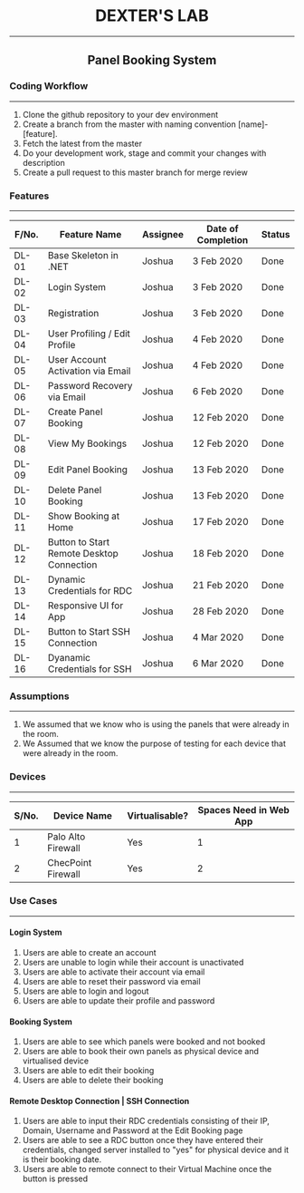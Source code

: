 <h1 align="center"><bold>DEXTER'S LAB</bold></h1>
<hr>

<h2 align="center">Panel Booking System</h2>


<h3>Coding Workflow</h3>

<hr>

1. Clone the github repository to your dev environment
2. Create a branch from the master with naming convention [name]-[feature].
3. Fetch the latest from the master
4. Do your development work, stage and commit your changes with description
5. Create a pull request to this master branch for merge review

<h3>Features</h3>

<hr>

| F/No. |  Feature Name |  Assignee | Date of Completion | Status |
|---|---|---|---|---|
| DL-01 |  Base Skeleton in .NET |  Joshua | 3 Feb 2020 | Done |
| DL-02 |  Login System |  Joshua | 3 Feb 2020 | Done |
| DL-03 |  Registration |  Joshua | 3 Feb 2020 | Done |
|DL-04| User Profiling / Edit Profile | Joshua | 4 Feb 2020 | Done |
|DL-05| User Account Activation via Email | Joshua | 4 Feb 2020 | Done |
|DL-06| Password Recovery via Email | Joshua | 6 Feb 2020 | Done|
|DL-07| Create Panel Booking | Joshua | 12 Feb 2020 |Done|
|DL-08| View My Bookings | Joshua | 12 Feb 2020 |Done|
|DL-09| Edit Panel Booking | Joshua | 13 Feb 2020 |Done|
|DL-10| Delete Panel Booking | Joshua | 13 Feb 2020 |Done|
|DL-11| Show Booking at Home  | Joshua | 17 Feb 2020 |Done|
|DL-12| Button to Start Remote Desktop Connection  | Joshua | 18 Feb 2020 |Done|
|DL-13| Dynamic Credentials for RDC  | Joshua | 21 Feb 2020 |Done|
|DL-14| Responsive UI for App  | Joshua | 28 Feb 2020 |Done|
|DL-15| Button to Start SSH Connection  | Joshua | 4 Mar 2020 |Done|
|DL-16| Dyanamic Credentials for SSH  | Joshua | 6 Mar 2020 |Done|

<h3>Assumptions</h3>

<hr>

1. We assumed that we know who is using the panels that were already in the room.
2. We Assumed that we know the purpose of testing for each device that were already in the room.

<h3>Devices</h3>

<hr>

| S/No. | Device Name |  Virtualisable? | Spaces Need in Web App |
|---|---|---|---|
| 1 |  Palo Alto Firewall |  Yes| 1|
| 2 |  ChecPoint Firewall |  Yes| 2|

<h3>Use Cases</h3>

<hr>

<h4>Login System</h4>

1. Users are able to create an account
2. Users are unable to login while their account is unactivated
3. Users are able to activate their account via email
4. Users are able to reset their password via email
5. Users are able to login and logout
6. Users are able to update their profile and password

<h4>Booking System</h4>

1. Users are able to see which panels were booked and not booked
2. Users are able to book their own panels as physical device and virtualised device
3. Users are able to edit their booking
4. Users are able to delete their booking


<h4>Remote Desktop Connection | SSH Connection</h4>

 1. Users are able to input their RDC credentials consisting of their IP, Domain, Username and Password at the Edit Booking page
 2. Users are able to see a RDC button once they have entered their credentials, changed server installed to "yes" for physical device and it is their booking date.
 3. Users are able to remote connect to their Virtual Machine once the button is pressed